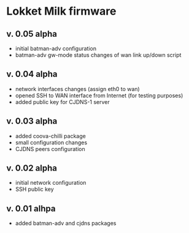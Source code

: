 # Lokket Milk firmware


v. 0.05 alpha
---
- initial batman-adv configuration
- batman-adv gw-mode status changes of wan link up/down script

v. 0.04 alpha
---
- network interfaces changes (assign eth0 to wan)
- opened SSH to WAN interface from Internet (for testing purposes)
- added public key for CJDNS-1 server

v. 0.03 alpha
---
- added coova-chilli package
- small configuration changes
- CJDNS peers configuration

v. 0.02 alpha
---
- initial network configuration
- SSH public key

v. 0.01 alhpa
---
- added batman-adv and cjdns packages